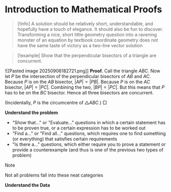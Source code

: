 # Introduction to Mathematical Proofs

>[!info]
> A solution should be relatively short, understandable, and hopefully have a touch of elegance. It should also be fun to discover. Transforming a nice, short little geometry question into a ravening monster of an equation by textbook coordinate geometry does not have the same taste of victory as a two-line vector solution

> [!example]
> Show that the perpendicular bisectors of a triangle are concurrent.

![[Pasted image 20250906182721.png]]
**Proof.** Call the triangle $ABC$. Now let $P$ be the intersection of the perpendicular bisectors of $AB$ and $AC$.
Because $P$ is on the $AB$ bisector, $|AP|=|PB|$.
Because $P$ is on the $AC$ bisector, $|AP|=|PC|$.
Combining the two, $|BP|=|PC|$.
But this means that $P$ has to be on the $BC$ bisector.
Hence all three bisectors are concurrent.

(Incidentally, $P$ is the circumcentre of $\triangle ABC$.)                                                                           $\Box$

**Understand the problem**
   - "Show that..." or "Evaluate..." questions in which a certain statement has to be proven true, or a certain expression has to be worked out
   - "Find a..." or "Find all..." questions, which requires one to find something (or everything) that satisfies certain requirements
   - "Is there a..." questions, which either require you to prove a statement or provide a counterexample (and thus is one of the previous two types of problem)
   
   >[!Note]
   >Not all problems fall into these neat categories

**Understand the Data**